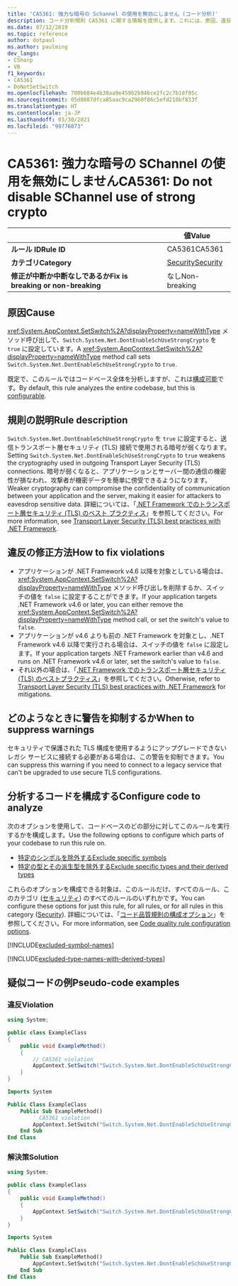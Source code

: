 ```yaml
---
title: 'CA5361: 強力な暗号の Schannel の使用を無効にしません (コード分析)'
description: コード分析規則 CA5361 に関する情報を提供します。これには、原因、違反の修正方法、およびそれを抑制するタイミングなどが含まれます。
ms.date: 07/12/2019
ms.topic: reference
author: dotpaul
ms.author: paulming
dev_langs:
- CSharp
- VB
f1_keywords:
- CA5361
- DoNotSetSwitch
ms.openlocfilehash: 700b684e4b38aa9e459b2b946ce2fc2c7b18f95c
ms.sourcegitcommit: 05d0087dfca85aac9ca2960f86c5efd218bf833f
ms.translationtype: HT
ms.contentlocale: ja-JP
ms.lasthandoff: 03/30/2021
ms.locfileid: "99776073"
---
```

# <a name="ca5361-do-not-disable-schannel-use-of-strong-crypto"></a><span data-ttu-id="1cddd-103">CA5361: 強力な暗号の SChannel の使用を無効にしません</span><span class="sxs-lookup"><span data-stu-id="1cddd-103">CA5361: Do not disable SChannel use of strong crypto</span></span>

| | <span data-ttu-id="1cddd-104">値</span><span class="sxs-lookup"><span data-stu-id="1cddd-104">Value</span></span> |
|-|-|
| <span data-ttu-id="1cddd-105">**ルール ID**</span><span class="sxs-lookup"><span data-stu-id="1cddd-105">**Rule ID**</span></span> |<span data-ttu-id="1cddd-106">CA5361</span><span class="sxs-lookup"><span data-stu-id="1cddd-106">CA5361</span></span>|
| <span data-ttu-id="1cddd-107">**カテゴリ**</span><span class="sxs-lookup"><span data-stu-id="1cddd-107">**Category**</span></span> |[<span data-ttu-id="1cddd-108">Security</span><span class="sxs-lookup"><span data-stu-id="1cddd-108">Security</span></span>](security-warnings.md)|
| <span data-ttu-id="1cddd-109">**修正が中断か中断なしであるか**</span><span class="sxs-lookup"><span data-stu-id="1cddd-109">**Fix is breaking or non-breaking**</span></span> |<span data-ttu-id="1cddd-110">なし</span><span class="sxs-lookup"><span data-stu-id="1cddd-110">Non-breaking</span></span>|

## <a name="cause"></a><span data-ttu-id="1cddd-111">原因</span><span class="sxs-lookup"><span data-stu-id="1cddd-111">Cause</span></span>

<span data-ttu-id="1cddd-112"><xref:System.AppContext.SetSwitch%2A?displayProperty=nameWithType> メソッド呼び出しで、`Switch.System.Net.DontEnableSchUseStrongCrypto` を `true` に設定しています。</span><span class="sxs-lookup"><span data-stu-id="1cddd-112">A <xref:System.AppContext.SetSwitch%2A?displayProperty=nameWithType> method call sets `Switch.System.Net.DontEnableSchUseStrongCrypto` to `true`.</span></span>

<span data-ttu-id="1cddd-113">既定で、このルールではコードベース全体を分析しますが、これは[構成可能](#configure-code-to-analyze)です。</span><span class="sxs-lookup"><span data-stu-id="1cddd-113">By default, this rule analyzes the entire codebase, but this is [configurable](#configure-code-to-analyze).</span></span>

## <a name="rule-description"></a><span data-ttu-id="1cddd-114">規則の説明</span><span class="sxs-lookup"><span data-stu-id="1cddd-114">Rule description</span></span>

<span data-ttu-id="1cddd-115">`Switch.System.Net.DontEnableSchUseStrongCrypto` を `true` に設定すると、送信トランスポート層セキュリティ (TLS) 接続で使用される暗号が弱くなります。</span><span class="sxs-lookup"><span data-stu-id="1cddd-115">Setting `Switch.System.Net.DontEnableSchUseStrongCrypto` to `true` weakens the cryptography used in outgoing Transport Layer Security (TLS) connections.</span></span> <span data-ttu-id="1cddd-116">暗号が弱くなると、アプリケーションとサーバー間の通信の機密性が損なわれ、攻撃者が機密データを簡単に傍受できるようになります。</span><span class="sxs-lookup"><span data-stu-id="1cddd-116">Weaker cryptography can compromise the confidentiality of communication between your application and the server, making it easier for attackers to eavesdrop sensitive data.</span></span> <span data-ttu-id="1cddd-117">詳細については、「[.NET Framework でのトランスポート層セキュリティ (TLS) のベスト プラクティス](../../../framework/network-programming/tls.md#switchsystemnetdontenableschusestrongcrypto)」を参照してください。</span><span class="sxs-lookup"><span data-stu-id="1cddd-117">For more information, see [Transport Layer Security (TLS) best practices with .NET Framework](../../../framework/network-programming/tls.md#switchsystemnetdontenableschusestrongcrypto).</span></span>

## <a name="how-to-fix-violations"></a><span data-ttu-id="1cddd-118">違反の修正方法</span><span class="sxs-lookup"><span data-stu-id="1cddd-118">How to fix violations</span></span>

- <span data-ttu-id="1cddd-119">アプリケーションが .NET Framework v4.6 以降を対象としている場合は、<xref:System.AppContext.SetSwitch%2A?displayProperty=nameWithType> メソッド呼び出しを削除するか、スイッチの値を `false` に設定することができます。</span><span class="sxs-lookup"><span data-stu-id="1cddd-119">If your application targets .NET Framework v4.6 or later, you can either remove the <xref:System.AppContext.SetSwitch%2A?displayProperty=nameWithType> method call, or set the switch's value to `false`.</span></span>
- <span data-ttu-id="1cddd-120">アプリケーションが v4.6 よりも前の .NET Framework を対象とし、.NET Framework v4.6 以降で実行される場合は、スイッチの値を `false` に設定します。</span><span class="sxs-lookup"><span data-stu-id="1cddd-120">If your application targets .NET Framework earlier than v4.6 and runs on .NET Framework v4.6 or later, set the switch's value to `false`.</span></span>
- <span data-ttu-id="1cddd-121">それ以外の場合は、「[.NET Framework でのトランスポート層セキュリティ (TLS) のベストプラクティス](../../../framework/network-programming/tls.md)」を参照してください。</span><span class="sxs-lookup"><span data-stu-id="1cddd-121">Otherwise, refer to [Transport Layer Security (TLS) best practices with .NET Framework](../../../framework/network-programming/tls.md) for mitigations.</span></span>

## <a name="when-to-suppress-warnings"></a><span data-ttu-id="1cddd-122">どのようなときに警告を抑制するか</span><span class="sxs-lookup"><span data-stu-id="1cddd-122">When to suppress warnings</span></span>

<span data-ttu-id="1cddd-123">セキュリティで保護された TLS 構成を使用するようにアップグレードできないレガシ サービスに接続する必要がある場合は、この警告を抑制できます。</span><span class="sxs-lookup"><span data-stu-id="1cddd-123">You can suppress this warning if you need to connect to a legacy service that can't be upgraded to use secure TLS configurations.</span></span>

## <a name="configure-code-to-analyze"></a><span data-ttu-id="1cddd-124">分析するコードを構成する</span><span class="sxs-lookup"><span data-stu-id="1cddd-124">Configure code to analyze</span></span>

<span data-ttu-id="1cddd-125">次のオプションを使用して、コードベースのどの部分に対してこのルールを実行するかを構成します。</span><span class="sxs-lookup"><span data-stu-id="1cddd-125">Use the following options to configure which parts of your codebase to run this rule on.</span></span>

- [<span data-ttu-id="1cddd-126">特定のシンボルを除外する</span><span class="sxs-lookup"><span data-stu-id="1cddd-126">Exclude specific symbols</span></span>](#exclude-specific-symbols)
- [<span data-ttu-id="1cddd-127">特定の型とその派生型を除外する</span><span class="sxs-lookup"><span data-stu-id="1cddd-127">Exclude specific types and their derived types</span></span>](#exclude-specific-types-and-their-derived-types)

<span data-ttu-id="1cddd-128">これらのオプションを構成できる対象は、このルールだけ、すべてのルール、このカテゴリ ([セキュリティ](security-warnings.md)) のすべてのルールのいずれかです。</span><span class="sxs-lookup"><span data-stu-id="1cddd-128">You can configure these options for just this rule, for all rules, or for all rules in this category ([Security](security-warnings.md)).</span></span> <span data-ttu-id="1cddd-129">詳細については、「[コード品質規則の構成オプション](../code-quality-rule-options.md)」を参照してください。</span><span class="sxs-lookup"><span data-stu-id="1cddd-129">For more information, see [Code quality rule configuration options](../code-quality-rule-options.md).</span></span>

[!INCLUDE[excluded-symbol-names](~/includes/code-analysis/excluded-symbol-names.md)]

[!INCLUDE[excluded-type-names-with-derived-types](~/includes/code-analysis/excluded-type-names-with-derived-types.md)]

## <a name="pseudo-code-examples"></a><span data-ttu-id="1cddd-130">疑似コードの例</span><span class="sxs-lookup"><span data-stu-id="1cddd-130">Pseudo-code examples</span></span>

### <a name="violation"></a><span data-ttu-id="1cddd-131">違反</span><span class="sxs-lookup"><span data-stu-id="1cddd-131">Violation</span></span>

```csharp
using System;

public class ExampleClass
{
    public void ExampleMethod()
    {
        // CA5361 violation
        AppContext.SetSwitch("Switch.System.Net.DontEnableSchUseStrongCrypto", true);
    }
}
```

```vb
Imports System

Public Class ExampleClass
    Public Sub ExampleMethod()
        ' CA5361 violation
        AppContext.SetSwitch("Switch.System.Net.DontEnableSchUseStrongCrypto", true)
    End Sub
End Class
```

### <a name="solution"></a><span data-ttu-id="1cddd-132">解決策</span><span class="sxs-lookup"><span data-stu-id="1cddd-132">Solution</span></span>

```csharp
using System;

public class ExampleClass
{
    public void ExampleMethod()
    {
        AppContext.SetSwitch("Switch.System.Net.DontEnableSchUseStrongCrypto", false);
    }
}
```

```vb
Imports System

Public Class ExampleClass
    Public Sub ExampleMethod()
        AppContext.SetSwitch("Switch.System.Net.DontEnableSchUseStrongCrypto", false)
    End Sub
End Class
```
